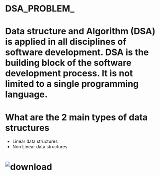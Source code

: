 # DSA_PROBLEM_
# Data structure and Algorithm (DSA) is applied in all disciplines of software development. DSA is the building block of the software development process. It is not limited to a single programming language.

# What are the 2 main types of data structures
- Linear data structures
- Non Linear data structures
  
# ![download](https://github.com/sanjanyadav420/DSA_PROBLEM/assets/101393474/26b8c37a-79ef-4e11-82b0-0cb1682f9529)
